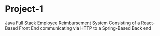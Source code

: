 # Project-1
Java Full Stack Employee Reimbursement System Consisting of a React-Based Front End 
communicating via HTTP to a Spring-Based Back end 
